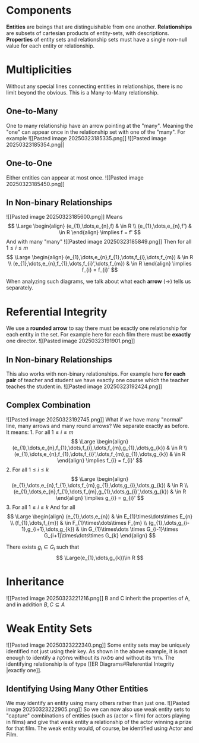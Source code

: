 # Components
**Entities** are beings that are distinguishable from one another.
**Relationships** are subsets of cartesian products of entity-sets, with descriptions.
**Properties** of entity sets and relationship sets must have a single non-null value for each entity or relationship.

# Multiplicities
Without any special lines connecting entities in relationships, there is no limit beyond the obvious.
This is a Many-to-Many relationship.
## One-to-Many
One to many relationship have an arrow pointing at the "many".
Meaning the "one" can appear once in the relationship set with one of the "many".
For example
![[Pasted image 20250323185335.png]]
![[Pasted image 20250323185354.png]]
## One-to-One
Either entities can appear at most once.
![[Pasted image 20250323185450.png]]

## In Non-binary Relationships
![[Pasted image 20250323185600.png]]
Means
$$
\Large
\begin{align}
(e_{1},\dots,e_{n},f) & \in R \\
(e_{1},\dots,e_{n},f') & \in R
\end{align}
\implies
f = f'
$$
And with many "many"
![[Pasted image 20250323185849.png]]
Then for all $1\leq i \leq m$
$$
\Large
\begin{align}
(e_{1},\dots,e_{n},f_{1},\dots,f_{i},\dots,f_{m}) & \in R \\
(e_{1},\dots,e_{n},f_{1},\dots,f_{i}',\dots,f_{m}) & \in R
\end{align}
\implies
f_{i} = f_{i}'
$$

When analyzing such diagrams, we talk about what each **arrow** ($\to$) tells us separately.

# Referential Integrity
We use a **rounded arrow** to say there must be exactly one relationship for each entity in the set.
For example here for each film there must be **exactly** one director.
![[Pasted image 20250323191901.png]]

## In Non-binary Relationships
This also works with non-binary relationships.
For example here **for each pair** of teacher and student we have exactly one course which the teacher teaches the student in.
![[Pasted image 20250323192424.png]]

## Complex Combination
![[Pasted image 20250323192745.png]]
What if we have many "normal" line, many arrows and many round arrows?
We separate exactly as before.
It means:
1. 
For all $1\leq i\leq m$
$$
\Large
\begin{align}
(e_{1},\dots,e_{n},f_{1},\dots,f_{i},\dots,f_{m},g_{1},\dots,g_{k}) & \in R \\
(e_{1},\dots,e_{n},f_{1},\dots,f_{i}',\dots,f_{m},g_{1},\dots,g_{k}) & \in R
\end{align}
\implies
f_{i} = f_{i}'
$$
2. 
For all $1\leq i\leq k$
$$
\Large
\begin{align}
(e_{1},\dots,e_{n},f_{1},\dots,f_{m},g_{1},\dots,g_{i},\dots,g_{k}) & \in R \\
(e_{1},\dots,e_{n},f_{1},\dots,f_{m},g_{1},\dots,g_{i}',\dots,g_{k}) & \in R
\end{align}
\implies
g_{i} = g_{i}'
$$
3. 
For all $1\leq i\leq k$
And for all
$$
\Large \begin{align}
(e_{1},\dots,e_{n}) & \in E_{1}\times\dots\times E_{n} \\
(f_{1},\dots,f_{m}) & \in F_{1}\times\dots\times F_{m} \\
(g_{1},\dots,g_{i-1},g_{i+1},\dots,g_{k})  & \in G_{1}\times\dots \times G_{i-1}\times G_{i+1}\times\dots\times G_{k}
\end{align}
$$

There exists $g_{i}\in G_{i}$ such that
$$
\Large(e_{1},\dots,g_{k})\in R
$$

# Inheritance
![[Pasted image 20250323221216.png]]
B and C inherit the properties of A, and in addition $B,C\subseteq A$

# Weak Entity Sets
![[Pasted image 20250323222340.png]]
Some entity sets may be uniquely identified not just using their key.
As shown in the above example, it is not enough to identify a מחלקה without its פלוגה and without its גדוד.
The identifying relationship is of type [[ER Diagrams#Referential Integrity |exactly one]].

## Identifying Using Many Other Entities
We may identify an entity using many others rather than just one.
![[Pasted image 20250323222905.png]]
So we can now also use weak entity sets to "capture" combinations of entities
(such as (actor $\times$ film) for actors playing in films)
and give that weak entity a relationship of the actor winning a prize for that film.
The weak entity would, of course, be identified using Actor and Film.